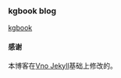 ### kgbook blog

[kgbook](https://kgbook.github.io)


#### 感谢   

本博客在[Vno Jekyll](https://github.com/onevcat/vno-jekyll)基础上修改的。  
